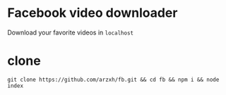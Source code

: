# Facebook video downloader
Download your favorite videos in <code>localhost</code>

# clone
```
git clone https://github.com/arzxh/fb.git && cd fb && npm i && node index
```
